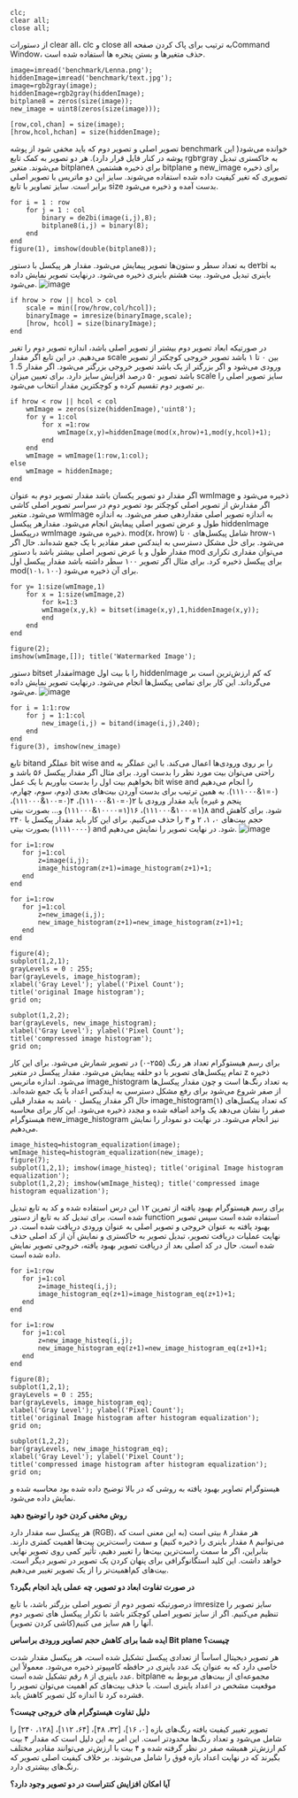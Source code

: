 
```
clc;
clear all;
close all;
```
از دستورات clear all، clc و close all  به ترتیب برای پاک کردن صفحهCommand Window، حذف متغیرها و بستن پنجره ها استفاده شده است.
```
image=imread('benchmark/Lenna.png');
hiddenImage=imread('benchmark/text.jpg');
image=rgb2gray(image); 
hiddenImage=rgb2gray(hiddenImage); 
bitplane8 = zeros(size(image));
new_image = uint8(zeros(size(image)));

[row,col,chan] = size(image);
[hrow,hcol,hchan] = size(hiddenImage);
```
تصویر اصلی و تصویر دوم که باید مخفی شود از پوشه benchmark خوانده می‌شود( این پوشه در کنار فایل قرار دارد). هر دو تصویر به کمک تابع rgb۲gray به خاکستری تبدیل می‌شوند. متغیر bitplane۸ برای ذخیره هشتمین bitplane و new_image برای ذخیره تصویری که تغیر کیفیت داده شده استفاده می‌شوند. سایز این دو ماتریس با تصویر اصلی برابر است. سایز تصاویر با تابع size بدست آمده و ذخیره می‌شود.
```
for i = 1 : row
    for j = 1 : col
        binary = de2bi(image(i,j),8);
        bitplane8(i,j) = binary(8);
    end
end
figure(1), imshow(double(bitplane8));
```
به تعداد سطر و ستون‌ها تصویر پیمایش می‌شود. مقدار هر پیکسل با دستور de۲bi به باینری تبدیل می‌شود. بیت هشتم باینری ذخیره می‌شود. درنهایت تصویر نمایش داده می‌شود.
 ![image](https://github.com/semnan-university-ai/image-processing-class-002/blob/main/exercises/fvatani/18/tamrin18-1.png)

```
if hrow > row || hcol > col
    scale = min([row/hrow,col/hcol]);
    binaryImage = imresize(binaryImage,scale);
    [hrow, hcol] = size(binaryImage);
end
```
در صورتیکه ابعاد تصویر دوم بیشتر از تصویر اصلی باشد، اندازه تصویر دوم را تغیر می‌دهیم. در این تابع اگر مقدار scale بین ۰ تا ۱ باشد تصویر خروجی کوچکتر از تصویر ورودی می‌شود و اگر بزرگتر از یک باشد تصویر خروجی بزرگتر می‌شود. اگر مقدار 5. 1 باشد تصویر ۵۰ درصد افزایش سایز دارد. برای تعیین میزان scale سایز تصویر اصلی را بر تصویر دوم تقسیم کرده و کوچکترین مقدار انتخاب می‌شود.
```
if hrow < row || hcol < col
    wmImage = zeros(size(hiddenImage),'uint8');
    for y = 1:col
        for x =1:row
            wmImage(x,y)=hiddenImage(mod(x,hrow)+1,mod(y,hcol)+1);
        end
    end
    wmImage = wmImage(1:row,1:col);
else
    wmImage = hiddenImage;
end
```
اگر مقدار دو تصویر یکسان باشد مقدار تصویر دوم به عنوان wmImage ذخیره می‌شود و اگر مقدارش از تصویر اصلی کوچکتر بود تصویر دوم در سراسر تصویر اصلی کاشی می‌شود. متغیر wmImage به اندازه تصویر اصلی مقداردهی صفر می‌شود. به اندازه طول و عرض تصویر اصلی پیمایش انجام می‌شود. مقدارهر پیکسل hiddenImage درپیکسل wmImage ذخیره می‌شود. mod(x، hrow) شامل پیکسل‌های ۰ تا hrow-۱ می‌شود. برای حل مشکل دسترسی به ایندکس صفر مقادیر با یک جمع شده‌اند. حال اگر مقدار طول و یا عرض تصویر اصلی بیشتر باشد با دستور mod می‌توان مقداری تکراری برای پیکسل ذخیره کرد. برای مثال اگر تصویر ۱۰۰ سطر داشته باشد مقدار پیکسل اول mod(۱۰۱، ۱۰۰) برای آن ذخیره می‌شود.
```
for y= 1:size(wmImage,1)
    for x = 1:size(wmImage,2)
        for k=1:3
        wmImage(x,y,k) = bitset(image(x,y),1,hiddenImage(x,y));
        end
    end
end

figure(2);
imshow(wmImage,[]); title('Watermarked Image');
```
دستور bitset مقدارimage را با بیت اول hiddenImage که کم ارزش‌ترین است بر می‌گرداند. این کار برای تمامی پیکسل‌ها انجام می‌شود. درنهایت تصویر نمایش داده می‌شود.
 ![image](https://github.com/semnan-university-ai/image-processing-class-002/blob/main/exercises/fvatani/18/tamrin18-2.png)
``` 
for i = 1:1:row
    for j = 1:1:col
        new_image(i,j) = bitand(image(i,j),240);
    end
end
figure(3), imshow(new_image)
```
تابع bitand عملگر bit wise and را بر روی ورودی‌ها اعمال می‌کند. با این عملگر به راحتی می‌توان بیت مورد نظر را بدست اورد. برای مثال اگر مقدار پیکسل ۵۶ باشد و بخواهیم بیت اول را بدست بیاوریم با یک عمل bit wise and را انجام می‌دهیم (۰=۱&۱۱۱۰۰۰). به همین ترتیب برای بدست آوردن بیت‌های بعدی (دوم، سوم، چهارم، پنجم و غیره) باید مقدار ورودی با ۲(۰=۱۰&۱۱۱۰۰۰)، ۴(۰=۱۰۰&۱۱۱۰۰۰)، ۸(۱=۱۰۰۰&۱۱۱۰۰۰)، ۱۶(۱=۱۰۰۰۰&۱۱۱۰۰۰) و... بصورت بیتی and شود. برای کاهش حجم بیت‌های ۰، ۱، ۲ و ۳ را حذف می‌کنیم. برای این کار باید مقدار پیکسل با ۲۴۰ (۱۱۱۱۰۰۰۰) بصورت بیتی and شود. در نهایت تصویر را نمایش می‌دهیم.
 ![image](https://github.com/semnan-university-ai/image-processing-class-002/blob/main/exercises/fvatani/18/tamrin18-3.png)
```
for i=1:row
   for j=1:col
       z=image(i,j);
       image_histogram(z+1)=image_histogram(z+1)+1;
   end
end

for i=1:row
   for j=1:col
       z=new_image(i,j);
       new_image_histogram(z+1)=new_image_histogram(z+1)+1;
   end
end

figure(4);
subplot(1,2,1);
grayLevels = 0 : 255;
bar(grayLevels, image_histogram);
xlabel('Gray Level'); ylabel('Pixel Count');
title('original Image histogram');
grid on;

subplot(1,2,2);
bar(grayLevels, new_image_histogram);
xlabel('Gray Level'); ylabel('Pixel Count');
title('compressed image histogram');
grid on;
```
برای رسم هیستوگرام تعداد هر رنگ (۲۵۵-۰) در تصویر شمارش می‌شود. برای این کار تمام پیکسل‌های تصویر با دو حلقه پیمایش می‌شود. مقدار پیکسل در متغیر z ذخیره می‌شود. اندازه ماتریس image_histogram به تعداد رنگ‌ها است و چون مقدار پیکسل‌ها از صفر شروع می‌شود برای رفع مشکل دسترسی به ایندکس اعداد با یک جمع شده‌اند. حال اگر مقدار پیکسل ۰ باشد به مقدار قبلی image_histogram(۱) که تعداد پیکسل‌های صفر را نشان می‌دهد یک واحد اضافه شده و مجدد ذخیره می‌شود. این کار برای محاسبه هیستوگرام new_image_histogram نیز انجام می‌شود. در نهایت دو نمودار را نمایش می‌دهیم.
```
image_histeq=histogram_equalization(image);
wmImage_histeq=histogram_equalization(new_image);
figure(7);
subplot(1,2,1); imshow(image_histeq); title('original Image histogram equalization');
subplot(1,2,2); imshow(wmImage_histeq); title('compressed image histogram equalization');
```
برای رسم هیستوگرام بهبود یافته از تمرین ۱۲ این درس استفاده شده و کد به تابع تبدیل شده است. برای تبدیل کد به تابع از دستور function استفاده شده است سپس تصویر بهبود یافته به عنوان خروجی و تصویر اصلی به عنوان ورودی دریافت شده است. در نهایت عملیات دریافت تصویر، تبدیل تصویر به خاکستری و نمایش آن از کد اصلی حذف شده است. حال در کد اصلی بعد از دریافت تصویر بهبود یافته، خروجی تصویر نمایش داده شده است.

```
for i=1:row
   for j=1:col
       z=image_histeq(i,j);
       image_histogram_eq(z+1)=image_histogram_eq(z+1)+1;
   end
end

for i=1:row
   for j=1:col
       z=new_image_histeq(i,j);
       new_image_histogram_eq(z+1)=new_image_histogram_eq(z+1)+1;
   end
end

figure(8);
subplot(1,2,1);
grayLevels = 0 : 255;
bar(grayLevels, image_histogram_eq);
xlabel('Gray Level'); ylabel('Pixel Count');
title('original Image histogram after histogram equalization');
grid on;

subplot(1,2,2);
bar(grayLevels, new_image_histogram_eq);
xlabel('Gray Level'); ylabel('Pixel Count');
title('compressed image histogram after histogram equalization');
grid on;
```
هیستوگرام تصاویر بهبود یافته به روشی که در بالا توضیح داده شده بود محاسبه شده و نمایش داده می‌شود.

 **روش مخفی کردن خود را توضیح دهید**
 
هر پیکسل سه مقدار دارد (RGB)، هر مقدار ۸ بیتی است (به این معنی است که می‌توانیم ۸ مقدار باینری را ذخیره کنیم) و سمت راست‌ترین بیت‌ها اهمیت کمتری دارند. بنابراین، اگر ما سمت راست‌ترین بیت‌ها را تغییر دهیم، تأثیر کمی روی تصویر نهایی خواهد داشت. این کلید استگانوگرافی برای پنهان کردن یک تصویر در تصویر دیگر است. بیت‌های کم‌اهمیت‌تر را از یک تصویر تغییر می‌دهیم.

**در صورت تفاوت ابعاد دو تصویر، چه عملی باید انجام بگیرد؟**

درصورتیکه تصویر دوم از تصویر اصلی بزرگتر باشد، با تابع imresize سایز تصویر را تنظیم می‌کنیم. اگر از سایز تصویر اصلی کوچکتر باشد با تکرار پیکسل های تصویر دوم آنها را هم سایز می کنیم(کاشی کردن تصویر).

**ایده شما برای کاهش حجم تصاویر ورودی براساس Bit plane چیست؟**

هر تصویر دیجیتال اساساً از تعدادی پیکسل تشکیل شده است، هر پیکسل مقدار شدت خاصی دارد که به عنوان یک عدد باینری در حافظه کامپیوتر ذخیره می‌شود. معمولاً این عدد باینری از ۸ رقم تشکیل شده است. bitplane مجموعه‌ای از بیت‌های مربوط به موقعیت مشخص در اعداد باینری است. با حذف بیت‌های کم اهمیت می‌توان تصویر را فشرده کرد تا اندازه کل تصویر کاهش یابد.

**دلیل تفاوت هیستوگرام های خروجی چیست؟**

تصویر تغییر کیفیت یافته رنگ‌های بازه [۰، ۱۶]، [۳۲، ۴۸]، [۶۴، ۱۱۲]، [۱۲۸، ۲۴۰] را شامل می‌شود و تعداد رنگ‌ها محدود‌تر است. این امر به این دلیل است که مقدار ۴ بیت کم ارزش‌تر همیشه صفر در نظر گرفته شده و ۴ بیت با ارزش‌تر می‌توانند مقادیر مختلف بگیرند که در نهایت اعداد بازه فوق را شامل می‌شوند. بر خلاف کیفیت اصلی تصویر که رنگ‌های بیشتری دارد.

 **آیا امکان افزایش کنتراست در دو تصویر وجود دارد؟**
 
 
 
